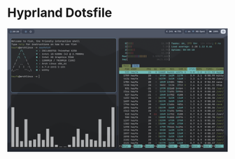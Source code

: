 # Hyprland Dotsfile

![screenshot](https://github.com/ReCaree/dotfiles/blob/c45dd2966dab89b473a4c655b29aab433fd444c8/pictures.png)
